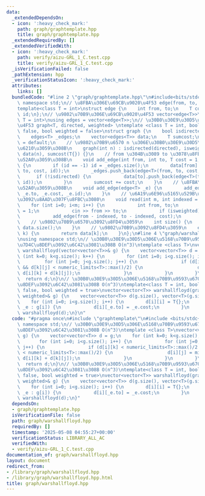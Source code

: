 ```yaml
---
data:
  _extendedDependsOn:
  - icon: ':heavy_check_mark:'
    path: graph/graphtemplate.hpp
    title: graph/graphtemplate.hpp
  _extendedRequiredBy: []
  _extendedVerifiedWith:
  - icon: ':heavy_check_mark:'
    path: verify/aizu-GRL_1_C.test.cpp
    title: verify/aizu-GRL_1_C.test.cpp
  _isVerificationFailed: false
  _pathExtension: hpp
  _verificationStatusIcon: ':heavy_check_mark:'
  attributes:
    links: []
  bundledCode: "#line 2 \"graph/graphtemplate.hpp\"\n#include<bits/stdc++.h>\nusing\
    \ namespace std;\n// \u8FBA\u306E\u69CB\u9020\u4F53 edge(from, to, cost, id)\n\
    template<class T = int>\nstruct edge {\n    int from, to;\n    T cost;\n    int\
    \ id;\n};\n// \u9802\u70B9\u306E\u69CB\u9020\u4F53 vector<edge<T>>\ntemplate<class\
    \ T = int>\nusing edges = vector<edge<T>>;\n// \u30B0\u30E9\u30D5\u306E\u69CB\u9020\
    \u4F53 graph<T, directed, weighted> \ntemplate <class T = int, bool directed =\
    \ false, bool weighted = false>\nstruct graph {\n    bool isdirected, isweighted;\n\
    \    edges<T> _edges;\n    vector<edges<T>> data;\n    T sumcost;\n    graph()\
    \ = default;\n    // \u9802\u70B9\u6570 n \u306E\u30B0\u30E9\u30D5\u3092\u4F5C\
    \u6210\u3059\u308B\n    graph(int n) : isdirected(directed), isweighted(weighted),\
    \ data(n), sumcost(T{}) {}\n    // from \u304B\u3089 to \u3078\u8FBA\u3092\u8FFD\
    \u52A0\u3059\u308B\n    void add_edge(int from, int to, T cost = 1, int id = -1)\
    \ {\n        if (id == -1) id = _edges.size();\n        data[from].push_back(edge<T>(from,\
    \ to, cost, id));\n        _edges.push_back(edge<T>(from, to, cost, id));\n  \
    \      if (!isdirected) {\n            data[to].push_back(edge<T>(to, from, cost,\
    \ id));\n        }\n        sumcost += cost;\n    }\n    // \u8FBA\u3092\u8FFD\
    \u52A0\u3059\u308B\n    void add_edge(edge<T> _e) {\n        add_edge(_e.from,\
    \ _e.to, _e.cost, _e.id);\n    }\n    // \u6A19\u6E96\u5165\u529B\u304B\u3089\u8FBA\
    \u3092\u8AAD\u307F\u8FBC\u3080\n    void read(int m, int indexed = 1) {\n    \
    \    for (int i=0; i<m; i++) {\n            int from, to;\n            T cost\
    \ = 1;\n            cin >> from >> to;\n            if (isweighted) cin >> cost;\n\
    \            add_edge(from - indexed, to - indexed, cost);\n        }\n    }\n\
    \    // \u9802\u70B9\u6570\u3092\u8FD4\u3059\n    int size() {\n        return\
    \ data.size();\n    }\n    // \u9802\u70B9\u3092\u8FD4\u3059\n    edges<T> operator[](int\
    \ k) {\n        return data[k];\n    }\n};\n#line 4 \"graph/warshallfloyd.hpp\"\
    \nusing namespace std;\n// \u30B0\u30E9\u30D5\u306E\u5168\u70B9\u9593\u6700\u77ED\
    \u7D4C\u8DEF\u3092\u6C42\u3081\u308B O(n^3)\ntemplate <class T>\nvector<vector<T>>\
    \ warshallfloyd(vector<vector<T>>& g) {\n    vector<vector<T>> d = g;\n    for\
    \ (int k=0; k<g.size(); k++) {\n        for (int i=0; i<g.size(); i++) {\n   \
    \         for (int j=0; j<g.size(); j++) {\n                if (d[i][k] < numeric_limits<T>::max()/2\
    \ && d[k][j] < numeric_limits<T>::max()/2) {\n                    d[i][j] = min(d[i][j],\
    \ d[i][k] + d[k][j]);\n                }\n            }\n        }\n    }\n  \
    \  return d;\n}\n// \u30B0\u30E9\u30D5\u306E\u5168\u70B9\u9593\u6700\u77ED\u7D4C\
    \u8DEF\u3092\u6C42\u3081\u308B O(n^3)\ntemplate<class T = int, bool directed =\
    \ false, bool weighted = true>\nvector<vector<T>> warshallfloyd(graph<T, directed,\
    \ weighted>& g) {\n    vector<vector<T>> d(g.size(), vector<T>(g.size(), numeric_limits<T>::max()));\n\
    \    for (int i=0; i<g.size(); i++) {\n        d[i][i] = T{};\n        for (auto&\
    \ _e : g[i]) {\n            d[i][_e.to] = _e.cost;\n        }\n    }\n    return\
    \ warshallfloyd(d);\n}\n"
  code: "#pragma once\n#include \"graphtemplate\"\n#include <bits/stdc++.h>\nusing\
    \ namespace std;\n// \u30B0\u30E9\u30D5\u306E\u5168\u70B9\u9593\u6700\u77ED\u7D4C\
    \u8DEF\u3092\u6C42\u3081\u308B O(n^3)\ntemplate <class T>\nvector<vector<T>> warshallfloyd(vector<vector<T>>&\
    \ g) {\n    vector<vector<T>> d = g;\n    for (int k=0; k<g.size(); k++) {\n \
    \       for (int i=0; i<g.size(); i++) {\n            for (int j=0; j<g.size();\
    \ j++) {\n                if (d[i][k] < numeric_limits<T>::max()/2 && d[k][j]\
    \ < numeric_limits<T>::max()/2) {\n                    d[i][j] = min(d[i][j],\
    \ d[i][k] + d[k][j]);\n                }\n            }\n        }\n    }\n  \
    \  return d;\n}\n// \u30B0\u30E9\u30D5\u306E\u5168\u70B9\u9593\u6700\u77ED\u7D4C\
    \u8DEF\u3092\u6C42\u3081\u308B O(n^3)\ntemplate<class T = int, bool directed =\
    \ false, bool weighted = true>\nvector<vector<T>> warshallfloyd(graph<T, directed,\
    \ weighted>& g) {\n    vector<vector<T>> d(g.size(), vector<T>(g.size(), numeric_limits<T>::max()));\n\
    \    for (int i=0; i<g.size(); i++) {\n        d[i][i] = T{};\n        for (auto&\
    \ _e : g[i]) {\n            d[i][_e.to] = _e.cost;\n        }\n    }\n    return\
    \ warshallfloyd(d);\n}"
  dependsOn:
  - graph/graphtemplate.hpp
  isVerificationFile: false
  path: graph/warshallfloyd.hpp
  requiredBy: []
  timestamp: '2025-05-08 04:55:27+00:00'
  verificationStatus: LIBRARY_ALL_AC
  verifiedWith:
  - verify/aizu-GRL_1_C.test.cpp
documentation_of: graph/warshallfloyd.hpp
layout: document
redirect_from:
- /library/graph/warshallfloyd.hpp
- /library/graph/warshallfloyd.hpp.html
title: graph/warshallfloyd.hpp
---
```

